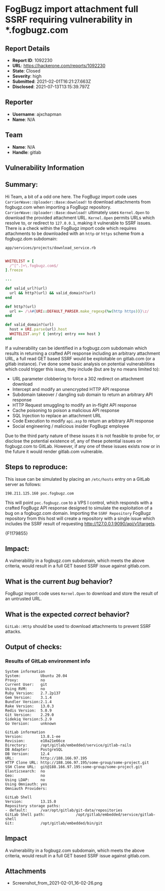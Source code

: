 # FogBugz import attachment full SSRF requiring vulnerability in *.fogbugz.com

## Report Details
- **Report ID**: 1092230
- **URL**: https://hackerone.com/reports/1092230
- **State**: Closed
- **Severity**: high
- **Submitted**: 2021-02-01T16:21:27.663Z
- **Disclosed**: 2021-07-13T13:15:39.797Z

## Reporter
- **Username**: ajxchapman
- **Name**: N/A

## Team
- **Name**: N/A
- **Handle**: gitlab

## Vulnerability Information
## Summary:

Hi Team, a bit of a odd one here. The FogBugz import code uses `CarrierWave::Uploader::Base:download!` to download attachments from fogbugz.com when importing a FogBugz repository. `CarrierWave::Uploader::Base:download!` ultimately uses `Kernel.Open` to download the provided attachment URL. `Kernel.Open` permits URLs which resolve to, or redirect to `127.0.0.1`, making it vulnerable to SSRF issues. There is a check within the FogBugz import code which requires attachments to be downloaded with an `http` or `https` scheme from a fogbugz.dom subdomain:

`app/services/projects/download_service.rb`
```rb
   
WHITELIST = [
  /^[^.]+\.fogbugz.com$/
].freeze

...
    
def valid_url?(url)
  url && http?(url) && valid_domain?(url)
end

def http?(url)
  url =~ /\A#{URI::DEFAULT_PARSER.make_regexp(%w(http https))}\z/
end

def valid_domain?(url)
  host = URI.parse(url).host
  WHITELIST.any? { |entry| entry === host }
end
```

If a vulnerability can be identified in a fogbugz.com subdomain which results in returning a crafted API response including an arbitrary attachment URL, a full read GET based SSRF would be exploitable on gitlab.com (or a gitlab instance). I've done some basic analysis on potential vulnerabilities which could trigger this issue, they include (but are by no means limited to):
* URL parameter clobbering to force a 302 redirect on attachment download
* Intercept and modify an unencrypted HTTP API response
* Subdomain takeover / dangling sub domain to return an arbitrary API response
* HTTP Request smuggling to modify an in-flight API response
* Cache poisoning to poison a malicious API response
* SQL Injection to replace an attachment URL
* Code Execution to modify `api.asp` to return an arbitrary API response
* Social engineering / malicious insider FogBugz employee

Due to the third party nature of these issues it is not feasible to probe for, or disclose the potential existence of, any of these potential issues on fogbugz.com to GitLab. However, if any one of these issues exists now or in the future it would render gitlab.com vulnerable.

## Steps to reproduce:

This issue can be simulated by placing an `/etc/hosts` entry on a GitLab server as follows:
```
198.211.125.160 poc.fogbugz.com
```

This will point `poc.fogbugz.com` to a VPS I control, which responds with a crafted FogBugz API response designed to simulate the exploitation of a bug on a fogbugz.com domain. Importing the `SSRF Repository` FogBugz repository from this host will create a repository with a single issue which includes the SSRF result of requesting http://127.0.0.1:9090/api/v1/targets.

{F1179855}

## Impact:

A vulnerability in a fogbugz.com subdomain, which meets the above criteria, would result in a full GET based SSRF issue against gitlab.com.

## What is the current *bug* behavior?

FogBugz import code uses `Kernel.Open` to download and store the result of an untrusted URL.

## What is the expected *correct* behavior?

`GitLab::Http` should be used to download attachments to prevent SSRF attacks.

## Output of checks:
### Results of GitLab environment info

```
System information
System:         Ubuntu 20.04
Proxy:          no
Current User:   git
Using RVM:      no
Ruby Version:   2.7.2p137
Gem Version:    3.1.4
Bundler Version:2.1.4
Rake Version:   13.0.3
Redis Version:  5.0.9
Git Version:    2.29.0
Sidekiq Version:5.2.9
Go Version:     unknown

GitLab information
Version:        13.8.1-ee
Revision:       e10a21e66ce
Directory:      /opt/gitlab/embedded/service/gitlab-rails
DB Adapter:     PostgreSQL
DB Version:     12.4
URL:            http://188.166.97.195
HTTP Clone URL: http://188.166.97.195/some-group/some-project.git
SSH Clone URL:  git@188.166.97.195:some-group/some-project.git
Elasticsearch:  no
Geo:            no
Using LDAP:     no
Using Omniauth: yes
Omniauth Providers:

GitLab Shell
Version:        13.15.0
Repository storage paths:
- default:      /var/opt/gitlab/git-data/repositories
GitLab Shell path:              /opt/gitlab/embedded/service/gitlab-shell
Git:            /opt/gitlab/embedded/bin/git
```

## Impact

A vulnerability in a fogbugz.com subdomain, which meets the above criteria, would result in a full GET based SSRF issue against gitlab.com.

## Attachments
- Screenshot_from_2021-02-01_16-02-26.png
